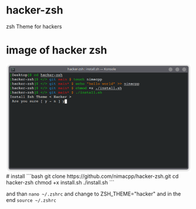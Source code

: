 # hacker-zsh
zsh Theme for hackers
# image of hacker zsh
<img src="img/img.png" >
# install 
```bash
git clone https://github.com/nimacpp/hacker-zsh.git 
cd hacker-zsh
chmod +x install.sh
./install.sh 
```

 and than 
 ``` nano ~/.zshrc ```
 and change to
 ZSH_THEME="hacker"
 and in the end 
 ``` source ~/.zshrc ```

